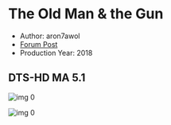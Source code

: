 # The Old Man & the Gun

* Author: aron7awol
* [Forum Post](https://www.avsforum.com/threads/bass-eq-for-filtered-movies.2995212/post-57520756)
* Production Year: 2018

## DTS-HD MA 5.1

![img 0](https://i.imgur.com/rYUdkZJ.jpg)

![img 0](https://i.imgur.com/KK4YHbb.jpg)

